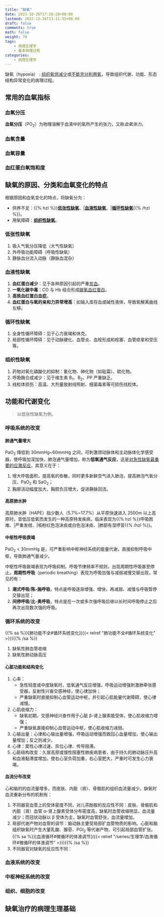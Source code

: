 ```yaml
---
title: "缺氧"
date: 2021-10-26T17:20:20+08:00
lastmod: 2022-12-26T13:11:55+08:00
draft: false
comments: true
math: false
weight: 70
tags:
    - 病理生理学
    - 基本病理过程
categories:
    - 病理生理学
---
```


缺氧（hypoxia）
: <ins>组织氧供减少</ins>或<ins>不能充分利用氧</ins>，导致组织代谢、功能、形态结构异常变化的病理过程。

<!--more-->

## 常用的血氧指标

### 血氧分压

**血氧分压**（PO<sub>2</sub>）为物理溶解于血液中的氧所产生的张力，又称*血氧张力*。

### 血氧含量

### 血氧容量

### 血红蛋白氧饱和度

## 缺氧的原因、分类和血氧变化的特点

根据原因和血氧变化的特点，将缺氧分为：

- 供养不足：{{% hzl %}}[**低张性缺氧**](#低张性缺氧)、|[**血液性缺氧**](#血液性缺氧)、|[**循环性缺氧**](#循环性缺氧){{% /hzl %}}。
- 用氧障碍：[**组织性缺氧**](#组织性缺氧)。

### 低张性缺氧

1. 吸入气氧分压降低（大气性缺氧）
2. 外呼吸功能障碍（呼吸性缺氧）
3. 静脉血分流入动脉（静脉血混杂）

### 血液性缺氧

1. **血红蛋白减少**：见于各种原因引起的严重<ins>贫血</ins>。
2. **一氧化碳中毒**：CO 与 Hb 结合形成<ins>碳氧血红蛋白</ins>。
3. **高铁血红蛋白血症**。
4. **血红蛋白与氧的亲和力异常增高**：如输入库存血或碱性液体，导致氧解离曲线左移。

### 循环性缺氧

1. 全身性循环障碍：见于心力衰竭和休克。
2. 局部性循环障碍：见于动脉硬化、血管炎、血栓形成和栓塞、血管痉挛和受压等。

### 组织性缺氧

1. 药物对氧化磷酸化的抑制：氰化物、砷化物（如砒霜）、硫化物。
2. 呼吸酶合成减少：见于维生素 B<sub>1</sub>、B<sub>2</sub>、PP 严重缺乏。
3. 线粒体损伤：高温、大剂量放射线照射、细菌毒素等可损伤线粒体。

## 功能和代谢变化

> 以低张性缺氧为例。

### 呼吸系统的改变

#### 肺通气量增大

PaO<sub>2</sub> 降低到 30mmHg\~60mmHg 之间，可刺激颈动脉体和主动脉体化学感受器，使呼吸加深加快，肺泡通气量增加，称为**低氧通气反应**，这是<ins>对急性缺氧最重要的应激反应</ins>，其意义在于：
1. 增大呼吸面积，提高氧的弥散，同时更多新鲜空气进入肺泡，提高肺泡气氧分压、PaO<sub>2</sub> 和 SaO<sub>2</sub>；
2. 胸廓活动幅度加大，胸腔负压增大，促进静脉回流。


#### 高原肺水肿

高原肺水肿（HAPE）指少数人（5.7%\~17.7%）从平原快速进入 2500m 以上高原时，音低压低氧而发生的一种高原特发疾病，临床表现为{{% hzl %}}呼吸困难、|严重发绀、|咳粉红色泡沫痰或白色泡沫痰、|肺部有湿啰音{{% /hzl %}}。

#### 中枢性呼吸衰竭

PaO<sub>2</sub> \< 30mmHg 是，可严重影响中枢神经系统的能量代谢，直接抑制呼吸中枢，导致肺通气量减少。

中枢性呼吸衰竭表现为呼吸抑制，呼吸节律频率不规则，出现周期性呼吸甚至停止。**周期性呼吸**（periodic breathing）表现为呼吸加强与减弱减慢交替出现，常见的有：
1. **潮式呼吸**/**陈-施呼吸**，特点是呼吸逐渐增强、增快，再减弱、减慢与呼吸暂停交替出现；
2. **间停呼吸**/**比-奥呼吸**，特点是在一次或多次强呼吸后继以长时间呼吸停止之后再次出现数次强的呼吸。

### 循环系统的改变

{{% sa %}}[肺功能不全#循环系统变化]({{< relref "肺功能不全#循环系统变化" >}}){{% /sa %}}

1. 缺氧性肺血管收缩
2. 缺氧性肺动脉高压

#### 心脏功能和结构变化

1. 心率：
    - 急性轻度或中度缺氧时，低氧通气反应增强，呼吸运动增强刺激肺牵张感受器，反射性兴奋交感神经，使心律加快；
    - 严重缺氧时直接抑制心血管运动中枢，并引起心肌能量代谢障碍，使心律减慢。
2. 心肌收缩力：
    - 缺氧初期，交感神经兴奋作用于心脏 β-肾上腺素能受体，使心肌收缩力增强；
    - 严重缺氧直接抑制心血管运动中枢，使心肌收缩力减弱。
3. 心输出量：心律和心输出量增强，呼吸运动增强而致回心血量增加，使心输出量增加；反之则减少。
4. 心律：窦性心律过速、异位心律、传导阻滞。
5. 心脏结构改变：久居高原或慢性阻塞性肺疾病患者，由于持久的肺动脉压升高和血液黏滞度增加，使右心室负荷加重，右心室肥大，严重时可发生心力衰竭。

#### 血流分布改变

心和脑的的血流量增多，而皮肤、内脏（肾）、骨骼肌的组织血流量减少。缺氧时血流重新分布的机制有：
1. 不同器官血管上的受体密度不同，对儿茶酚胺的反应性不同：皮肤、骨骼肌和内脏（肾）血管 α-肾上腺素受体分布密度高，缺氧时血管收缩明显，血流量减少；而冠状动脉以 β 受体为主，缺氧时血管舒张，血流量增加。
2. 局部代谢产物对血管的调节：脑动脉主要受局部扩血管物质的影响。心脏和脑组织缺氧时产生大量乳酸、腺苷、PGI<sub>2</sub> 等代谢产物，可引起局部血管扩张。{{% sa %}}[血液循环#微循环的体液调节]({{< relref "/series/生理学/血液循环#微循环的体液调节" >}}){{% /sa %}}
3. 不同器官对缺氧的反应性不同：

### 血液系统的改变

### 中枢神经系统的改变

### 组织、细胞的改变

## 缺氧治疗的病理生理基础

